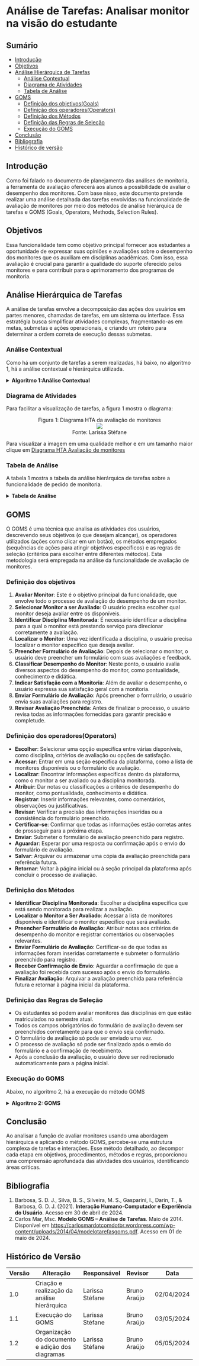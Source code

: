 # Análise de Tarefas: Analisar monitor na visão do estudante

## Sumário
* [Introdução](#Introdução)
* [Objetivos](#Objetivos)
* [Análise Hierárquica de Tarefas](Análise-Hierárquica-de-Tarefas)
    * [Análise Contextual](#Análise-Contextual)
    * [Diagrama de Atividades](#Diagrama-de-Atividades)
    * [Tabela de Análise](#Tabela-de-Análise)
* [GOMS](#GOMS)
    * [Definição dos objetivos(Goals)](#Definição-dos-objetivos)
    * [Definição dos operadores(Operators)](#Definição-dos-operadores(Operators))
    * [Definição dos Métodos](#Definição-dos-Métodos )
    * [Definição das Regras de Seleção](#Definição-das-Regras-de-Seleção)
    * [Execução do GOMS](#Execução-do-GOMS)
* [Conclusão](#Conclusão)
* [Bibliografia](#Bibliografia)
* [Histórico de versão](#Histórico-de-versão)
  
## Introdução

Como foi falado no documento de planejamento das análises de monitoria, a ferramenta de avaliação oferecerá aos alunos a possibilidade de avaliar o desempenho dos monitores. Com base nisso, este documento pretende realizar uma análise detalhada das tarefas envolvidas na funcionalidade de avaliação de monitores por meio dos métodos de análise hierárquica de tarefas e GOMS (Goals, Operators, Methods, Selection Rules).

## Objetivos

Essa funcionalidade tem como objetivo principal fornecer aos estudantes a oportunidade de expressar suas opiniões e avaliações sobre o desempenho dos monitores que os auxiliam em disciplinas acadêmicas. Com isso, essa avaliação é crucial para garantir a qualidade do suporte oferecido pelos monitores e para contribuir para o aprimoramento dos programas de monitoria.

## Análise Hierárquica de Tarefas

A análise de tarefas envolve a decomposição das ações dos usuários em partes menores, chamadas de tarefas, em um sistema ou interface. Essa estratégia busca simplificar atividades complexas, fragmentando-as em metas, submetas e ações operacionais, e criando um roteiro para determinar a ordem correta de execução dessas submetas.

### Análise Contextual
Como há um conjunto de tarefas a serem realizadas, há baixo, no algoritmo 1, há a análise contextual e hierárquica utilizada.

<details>
  <summary size="20"><b>  Algoritmo 1:Análise Contextual </b></summary> 

      0. Avaliar Monitor (1>2)
          1. Selecionar Monitor a ser Avaliado (1>2)
              1.1 Identificar Disciplina Monitorada (1>2)
                  1.1.1 Verificar o Departamento Correspondente
                  1.1.2 Escolher Disciplina do Monitor
              1.2 Localizar o Monitor (1>2)
                  1.2.1 Acessar Lista de Monitores Disponíveis
                  1.2.2 Identificar o Monitor a ser Avaliado
          2. Preencher Formulário de Avaliação (1+2)
              2.1 Classificar Desempenho do Monitor (1+2)
                  2.1.1 Atribuir Notas para Diversos Critérios (Pontualidade, Conhecimento, Didática)
                  2.1.2 Registrar Comentários e Observações
              2.2 Indicar Satisfação com a Monitoria (1>2)
                  2.2.1 Selecionar Opções de Satisfação (Satisfeito, Insatisfeito, Neutro)
                  2.2.2 Justificar a Avaliação de Satisfação
          3. Enviar Formulário de Avaliação (1+2)
              3.1 Revisar Avaliação Preenchida (1+2)
                  3.1.1 Verificar Precisão das Respostas
                  3.1.2 Editar Avaliação, se Necessário
              3.2 Confirmar Envio da Avaliação
      
**Fonte:** [Larissa Stéfane](https://github.com/SkywalkerSupreme)

</details>

### Diagrama de Atividades

Para facilitar a visualização de tarefas, a figura 1 mostra o diagrama:

 <div align="center">
    Figura 1: Diagrama HTA da avaliação de monitores
    <br>
    <img src="https://raw.githubusercontent.com/Interacao-Humano-Computador/2024.1-SIGAA/main/docs/Midia/NovasFotos/AnaliseAvaliarMonitor.drawio.png">
    <br>
     Fonte: Larissa Stéfane
    <br>
</div>


Para visualizar a imagem em uma qualidade melhor e em um tamanho maior clique em [Diagrama HTA Avaliação de monitores](https://raw.githubusercontent.com/Interacao-Humano-Computador/2024.1-SIGAA/main/docs/Midia/NovasFotos/AnaliseAvaliarMonitor.drawio.png)



### Tabela de Análise
A tabela 1 mostra a tabela da análise hierárquica de tarefas sobre a funcionalidade de pedido de monitoria.

<details>
  <summary size="20"><b> Tabela de Análise </b></summary> 

**Tabela 1**: Análise Hierárquica de avaliação de monitores


| Objetivos/Operações                                 | Relações | Problemas e Recomendações                                                                                                                                                                                                                                                                         |
|-----------------------------------------------------|----------|-------------------------------------------------------------------------------------------------------------------------------------------------------------------------------------------------------------------------------------------------------------------------------------------------|
| 0. Avaliar Monitor                                  |     1>2      | **Input**: O usuário precisa avaliar o desempenho de um monitor em uma disciplina específica. <br> **Feedback**: O sistema deve fornecer uma interface intuitiva para o usuário realizar a avaliação. <br> **Plano**: O usuário seleciona a disciplina e o monitor a ser avaliado. <br> **Recomendação**: Garantir que a interface seja de fácil uso e compreensão.                     |
| 1. Selecionar Monitor a ser Avaliado               | 1>2      | **Input**: O usuário deve selecionar a disciplina e o monitor que deseja avaliar. <br> **Feedback**: Após a seleção, o sistema deve apresentar o formulário de avaliação correspondente. <br> **Plano**: O usuário navega pela lista de disciplinas e monitores disponíveis e faz sua seleção. <br> **Recomendação**: Facilitar a identificação e seleção dos monitores disponíveis.             |
| 1.1 Identificar Disciplina Monitorada              | 1>2      | **Input**: O sistema precisa saber qual disciplina está sendo monitorada para permitir a avaliação correta. <br> **Feedback**: Quando a disciplina é identificada, o sistema exibe uma lista de monitores relacionados. <br> **Plano**: O usuário escolhe a disciplina entre as opções fornecidas. <br> **Recomendação**: Garantir que todas as disciplinas disponíveis estejam atualizadas no sistema. |
| 1.1.1 Verificar o Departamento Correspondente      |      | **Plano**: O sistema verifica automaticamente o departamento associado à disciplina selecionada. <br> **Recomendação**: Manter uma associação precisa entre disciplinas e departamentos para evitar erros.            |
| 1.1.2 Escolher Disciplina do Monitor               |     |  **Plano**: O usuário navega pelas opções de disciplinas disponíveis e seleciona a desejada. <br> **Recomendação**: Facilitar a identificação das disciplinas, organizando-as de forma clara e intuitiva.             |
| 1.2 Localizar o Monitor                             | 1>2      | **Input**: O usuário precisa encontrar o monitor específico que deseja avaliar. <br> **Feedback**: Após a seleção do monitor, o sistema carrega seu perfil de avaliação. <br> **Plano**: O usuário pesquisa ou navega pela lista de monitores disponíveis. <br> **Recomendação**: Implementar uma funcionalidade de busca para facilitar a localização do monitor desejado.                             |
| 2. Preencher Formulário de Avaliação               | 1+2      | **Input**: O usuário deve preencher o formulário de avaliação com notas e comentários sobre o desempenho do monitor. <br> **Feedback**: Após preencher o formulário, o usuário deve receber uma confirmação de envio. <br> **Plano**: O sistema apresenta um formulário online com campos para avaliar diversos aspectos do monitor. <br> **Recomendação**: Garantir que o formulário seja intuitivo e fácil de preencher.                                                                                                                                                  |
| 2.1 Classificar Desempenho do Monitor               | 1+2      | **Input**: O usuário deve atribuir notas e comentários ao desempenho do monitor em vários aspectos. <br> **Feedback**: Após preencher as classificações, o sistema confirma o recebimento dos dados. <br> **Plano**: O usuário preenche as notas e os comentários conforme sua avaliação. <br> **Recomendação**: Fornecer exemplos de critérios de avaliação para orientar o usuário.                                                                                                                                                                         |
| 2.1.1 Atribuir Notas para Diversos Critérios        |    | **Plano**: O usuário atribui notas aos critérios de acordo com sua avaliação. <br> **Recomendação**: Disponibilizar uma escala de notas clara e compreensível para facilitar a classificação do usuário.                                                                       |
| 2.1.2 Registrar Comentários e Observações           |      | **Plano**: O usuário escreve os comentários e observações relevantes para sua avaliação. <br> **Recomendação**: Permitir um campo de texto expansível para acomodar comentários mais detalhados.                                                                            |
| 2.2 Indicar Satisfação com a Monitoria             | 1>2      | **Input**: O usuário precisa expressar sua satisfação geral com a monitoria. <br> **Feedback**: Após a seleção da satisfação, o sistema registra a avaliação final. <br> **Plano**: O usuário escolhe entre as opções de satisfação fornecidas. <br> **Recomendação**: Incluir uma seção opcional para comentários adicionais caso o usuário deseje explicar sua avaliação de satisfação.                                                                              |
| 2.2.1 Selecionar Opções de Satisfação              |   |**Plano**: O usuário escolhe entre as opções de satisfação fornecidas, como "Satisfeito", "Insatisfeito" ou "Neutro". <br> **Recomendação**: Oferecer opções claras e distintas para facilitar a escolha do usuário.                                                                                         |
| 2.2.2 Justificar a Avaliação de Satisfação         |      | **Plano**: O usuário escreve uma justificativa caso deseje explicar sua escolha de satisfação. <br> **Recomendação**: Disponibilizar um campo de texto para inserção de justificativas detalhadas.                                            |
| 3. Enviar Formulário de Avaliação                   | 1+2      | **Input**: O usuário deve revisar todas as respostas fornecidas antes de enviar a avaliação. <br> **Feedback**: Quando a revisão é concluída, o sistema permite a edição ou confirmação do formulário preenchido. <br> **Plano**: O usuário verifica todas as respostas e, se necessário, faz alterações. <br> **Recomendação**: Fornecer uma opção clara para editar as respostas revisadas antes do envio final.                                                                                                                                                                                                                     |
| 3.1 Revisar Avaliação Preenchida                    | 1+2      | **Input**: O usuário deve revisar todas as respostas fornecidas antes de enviar a avaliação. <br> **Feedback**: Quando a revisão é concluída, o sistema permite a edição ou confirmação do formulário preenchido. <br> **Plano**: O usuário verifica todas as respostas e, se necessário, faz alterações. <br> **Recomendação**: Fornecer uma opção clara para editar as respostas revisadas antes do envio final.                                                                                              |
| 3.1.1 Verificar Precisão das Respostas             |     |  **Plano**: O usuário revisa todas as respostas e verifica sua precisão. <br> **Recomendação**: Destacar visualmente quaisquer campos que necessitem de correção ou revisão para facilitar a identificação pelo usuário.                                                                                                     |
| 3.1.2 Editar Avaliação, se Necessário              |      | **Plano**: O usuário edita as respostas conforme necessário antes de enviar a avaliação. <br> **Recomendação**: Permitir edições simples e rápidas para corrigir quaisquer erros identificados pelo usuário.                                                                                         |
| 3.2 Confirmar Envio da Avaliação                   |      |  **Plano**: O usuário clica em um botão de confirmação após revisar e editar a avaliação, se necessário. <br> **Recomendação**: Destacar visualmente o botão de confirmação para facilitar sua identificação e uso pelo usuário. |

**Fonte:** [Larissa Stéfane](https://github.com/SkywalkerSupreme)

</details>

## GOMS

O GOMS é uma técnica que analisa as atividades dos usuários, descrevendo seus objetivos (o que desejam alcançar), os operadores utilizados (ações como clicar em um botão), os métodos empregados (sequências de ações para atingir objetivos específicos) e as regras de seleção (critérios para escolher entre diferentes métodos). Esta metodologia será empregada na análise da funcionalidade de avaliação de monitores.

### Definição dos objetivos

1. **Avaliar Monitor**: Este é o objetivo principal da funcionalidade, que envolve todo o processo de avaliação do desempenho de um monitor.
2. **Selecionar Monitor a ser Avaliado**: O usuário precisa escolher qual monitor deseja avaliar entre os disponíveis.
3. **Identificar Disciplina Monitorada**: É necessário identificar a disciplina para a qual o monitor está prestando serviço para direcionar corretamente a avaliação.
4. **Localizar o Monitor**: Uma vez identificada a disciplina, o usuário precisa localizar o monitor específico que deseja avaliar.
5. **Preencher Formulário de Avaliação**: Depois de selecionar o monitor, o usuário deve preencher um formulário com suas avaliações e feedback.
6. **Classificar Desempenho do Monitor**: Neste ponto, o usuário avalia diversos aspectos do desempenho do monitor, como pontualidade, conhecimento e didática.
7. **Indicar Satisfação com a Monitoria**: Além de avaliar o desempenho, o usuário expressa sua satisfação geral com a monitoria.
8. **Enviar Formulário de Avaliação**: Após preencher o formulário, o usuário envia suas avaliações para registro.
9. **Revisar Avaliação Preenchida**: Antes de finalizar o processo, o usuário revisa todas as informações fornecidas para garantir precisão e completude.

### Definição dos operadores(Operators)

- **Escolher**: Selecionar uma opção específica entre várias disponíveis, como disciplina, critérios de avaliação ou opções de satisfação.
- **Acessar**: Entrar em uma seção específica da plataforma, como a lista de monitores disponíveis ou o formulário de avaliação.
- **Localizar**: Encontrar informações específicas dentro da plataforma, como o monitor a ser avaliado ou a disciplina monitorada.
- **Atribuir**: Dar notas ou classificações a critérios de desempenho do monitor, como pontualidade, conhecimento e didática.
- **Registrar**: Inserir informações relevantes, como comentários, observações ou justificativas.
- **Revisar**: Verificar a precisão das informações inseridas ou a consistência do formulário preenchido.
- **Certificar-se**: Confirmar que todas as informações estão corretas antes de prosseguir para a próxima etapa.
- **Enviar**: Submeter o formulário de avaliação preenchido para registro.
- **Aguardar**: Esperar por uma resposta ou confirmação após o envio do formulário de avaliação.
- **Salvar**: Arquivar ou armazenar uma cópia da avaliação preenchida para referência futura.
- **Retornar**: Voltar à página inicial ou à seção principal da plataforma após concluir o processo de avaliação.

### Definição dos Métodos

- **Identificar Disciplina Monitorada**: Escolher a disciplina específica que está sendo monitorada para realizar a avaliação.
- **Localizar o Monitor a Ser Avaliado**: Acessar a lista de monitores disponíveis e identificar o monitor específico que será avaliado.
- **Preencher Formulário de Avaliação**: Atribuir notas aos critérios de desempenho do monitor e registrar comentários ou observações relevantes.
- **Enviar Formulário de Avaliação**: Certificar-se de que todas as informações foram inseridas corretamente e submeter o formulário preenchido para registro.
- **Receber Confirmação de Envio**: Aguardar a confirmação de que a avaliação foi recebida com sucesso após o envio do formulário.
- **Finalizar Avaliação**: Arquivar a avaliação preenchida para referência futura e retornar à página inicial da plataforma.

### Definição das Regras de Seleção

- Os estudantes só podem avaliar monitores das disciplinas em que estão matriculados no semestre atual.
- Todos os campos obrigatórios do formulário de avaliação devem ser preenchidos corretamente para que o envio seja confirmado.
- O formulário de avaliação só pode ser enviado uma vez.
- O processo de avaliação só pode ser finalizado após o envio do formulário e a confirmação de recebimento.
- Após a conclusão da avaliação, o usuário deve ser redirecionado automaticamente para a página inicial.

### Execução do GOMS


Abaixo, no algoritmo 2, há a execução do método GOMS

<details>
  <summary size="20"><b> Algoritmo 2: GOMS </b></summary> 

**Algoritmo 2**: GOMS
         
         GOAL 1: Avaliar Monitor
         - METHOD 1.A: Selecionar Monitor a ser Avaliado
           - *OPERATOR 1.A.1*: Escolher qual monitor deseja avaliar entre os disponíveis.
           - *OPERATOR 1.A.2*: Identificar a disciplina monitorada pelo monitor selecionado.
             - SELECTION RULE 1.A.2: O usuário só pode avaliar monitores das disciplinas em que está matriculado no semestre atual.
         
          GOAL 2: Preencher Formulário de Avaliação
         - METHOD 2.A: Preencher Formulário de Avaliação
           - *OPERATOR 2.A.1*: Atribuir notas aos critérios de desempenho do monitor, como pontualidade, conhecimento e didática.
           - *OPERATOR 2.A.2*: Registrar comentários ou observações relevantes sobre o desempenho do monitor.
         
          GOAL 3: Enviar Formulário de Avaliação
         - METHOD 3.A: Enviar Formulário de Avaliação
           - *OPERATOR 3.A.1*: Certificar-se de que todas as informações foram inseridas corretamente no formulário.
           - *OPERATOR 3.A.2*: Submeter o formulário preenchido para registro.
         
          GOAL 4: Revisar Avaliação Preenchida
         - METHOD 4.A: Revisar Avaliação Preenchida
           - *OPERATOR 4.A.1*: Verificar a precisão e a completude das informações fornecidas no formulário.
           - *OPERATOR 4.A.2*: Editar a avaliação, se necessário, para corrigir possíveis erros ou omissões.
         
          GOAL 5: Classificar Desempenho do Monitor
         - METHOD 5.A: Classificar Desempenho do Monitor
           - *OPERATOR 5.A.1*: Atribuir notas para critérios como pontualidade, conhecimento e didática.
           - *OPERATOR 5.A.2*: Registrar observações ou comentários adicionais sobre o desempenho do monitor.
         
         GOAL 6: Indicar Satisfação com a Monitoria
         - METHOD 6.A: Indicar Satisfação com a Monitoria
           - *OPERATOR 6.A.1*: Selecionar opções de satisfação, como Satisfeito, Insatisfeito ou Neutro.
           - *OPERATOR 6.A.2*: Justificar a avaliação de satisfação, se necessário.
         
          GOAL 7: Identificar Disciplina Monitorada
         - METHOD 7.A: Identificar Disciplina Monitorada
           - *OPERATOR 7.A.1*: Verificar o departamento correspondente à disciplina monitorada.
           - *OPERATOR 7.A.2*: Escolher a disciplina específica do monitor para realizar a avaliação.
         
          GOAL 8: Localizar o Monitor
         - METHOD 8.A: Localizar o Monitor
           - *OPERATOR 8.A.1*: Acessar a lista de monitores disponíveis na plataforma.
           - *OPERATOR 8.A.2*: Identificar o monitor desejado na lista disponível.
         
          GOAL 9: Finalizar Avaliação e Retornar à Página Inicial
         - METHOD 9.A: Finalizar Avaliação
           - *OPERATOR 9.A.1*: Arquivar a avaliação preenchida para referência futura.
           - *OPERATOR 9.A.2*: Retornar à página inicial da plataforma.
             - SELECTION RULE 9.A.2: Garantir que o usuário seja redirecionado automaticamente para a página inicial após concluir o processo de avaliação.

  **Fonte:** [Larissa Stéfane](https://github.com/SkywalkerSupreme)

</details>

## Conclusão

Ao analisar a função de avaliar monitores usando uma abordagem hierárquica e aplicando o método GOMS, percebe-se uma estrutura complexa de tarefas e interações. Esse método detalhado, ao decompor cada etapa em objetivos, procedimentos, métodos e regras, proporcionou uma compreensão aprofundada das atividades dos usuários, identificando áreas críticas.

## Bibliografia

1. Barbosa, S. D. J., Silva, B. S., Silveira, M. S., Gasparini, I., Darin, T., & Barbosa, G. D. J. (2021). **Interação Humano-Computador e Experiência do Usuário**. Acesso em 30 de abril de 2024.
2. Carlos Mar, Msc. **Modelo GOMS – Análise de Tarefas**. Maio de 2014. Disponível em <https://carlosmardotcomdotbr.wordpress.com/wp-content/uploads/2014/04/modelotarefasgoms.pdf>. Acesso em 01 de maio de 2024.

## Histórico de Versão

| Versão | Alteração | Responsável | Revisor | Data |
| - | - | - | - | - |
| 1.0 | Criação e realização da análise hierárquica| Larissa Stéfane | Bruno Araújo| 02/04/2024 |
| 1.1 | Execução do GOMS | Larissa Stéfane | Bruno Araújo | 03/05/2024 |
| 1.2 | Organização do documento e adição dos diagramas | Larissa Stéfane | Bruno Araújo | 05/05/2024 |
